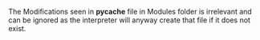 The Modifications seen in __pycache__ file in Modules folder is irrelevant and can be ignored as the interpreter will anyway create that file if it does not exist.
